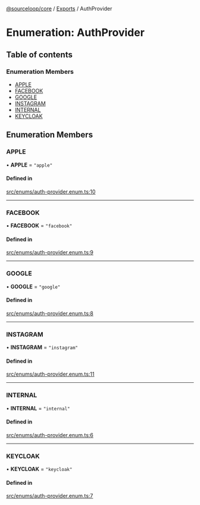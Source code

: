 [@sourceloop/core](../README.md) / [Exports](../modules.md) / AuthProvider

# Enumeration: AuthProvider

## Table of contents

### Enumeration Members

- [APPLE](AuthProvider.md#apple)
- [FACEBOOK](AuthProvider.md#facebook)
- [GOOGLE](AuthProvider.md#google)
- [INSTAGRAM](AuthProvider.md#instagram)
- [INTERNAL](AuthProvider.md#internal)
- [KEYCLOAK](AuthProvider.md#keycloak)

## Enumeration Members

### APPLE

• **APPLE** = ``"apple"``

#### Defined in

[src/enums/auth-provider.enum.ts:10](https://github.com/codeweb05/repo1/blob/a4cf318/packages/core/src/enums/auth-provider.enum.ts#L10)

___

### FACEBOOK

• **FACEBOOK** = ``"facebook"``

#### Defined in

[src/enums/auth-provider.enum.ts:9](https://github.com/codeweb05/repo1/blob/a4cf318/packages/core/src/enums/auth-provider.enum.ts#L9)

___

### GOOGLE

• **GOOGLE** = ``"google"``

#### Defined in

[src/enums/auth-provider.enum.ts:8](https://github.com/codeweb05/repo1/blob/a4cf318/packages/core/src/enums/auth-provider.enum.ts#L8)

___

### INSTAGRAM

• **INSTAGRAM** = ``"instagram"``

#### Defined in

[src/enums/auth-provider.enum.ts:11](https://github.com/codeweb05/repo1/blob/a4cf318/packages/core/src/enums/auth-provider.enum.ts#L11)

___

### INTERNAL

• **INTERNAL** = ``"internal"``

#### Defined in

[src/enums/auth-provider.enum.ts:6](https://github.com/codeweb05/repo1/blob/a4cf318/packages/core/src/enums/auth-provider.enum.ts#L6)

___

### KEYCLOAK

• **KEYCLOAK** = ``"keycloak"``

#### Defined in

[src/enums/auth-provider.enum.ts:7](https://github.com/codeweb05/repo1/blob/a4cf318/packages/core/src/enums/auth-provider.enum.ts#L7)
